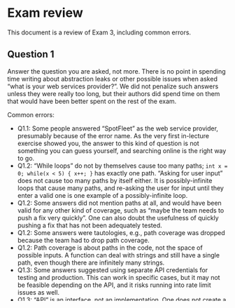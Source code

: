 # Exam review

This document is a review of Exam 3, including common errors.


## Question 1

Answer the question you are asked, not more.
There is no point in spending time writing about abstraction leaks or other possible issues when asked “what is your web services provider?”.
We did not penalize such answers unless they were really too long, but their authors did spend time on them that would have been better spent on the rest of the exam.

Common errors:
* Q1.1: Some people answered “SpotFleet” as the web service provider, presumably because of the error name.
  As the very first in-lecture exercise showed you, the answer to this kind of question is not something you can guess yourself, and searching online is the right way to go.
* Q1.2: “While loops” do not by themselves cause too many paths; `int x = 0; while(x < 5) { x++; }` has exactly one path.
  “Asking for user input” does not cause too many paths by itself either.
  It is possibly-infinite loops that cause many paths, and re-asking the user for input until they enter a valid one is one example of a possibly-infinite loop.
* Q1.2: Some answers did not mention paths at all, and would have been valid for any other kind of coverage, such as “maybe the team needs to push a fix very quickly”.
  One can also doubt the usefulness of quickly pushing a fix that has not been adequately tested.
* Q1.2: Some answers were tautologies, e.g., path coverage was dropped because the team had to drop path coverage.
* Q1.2: Path coverage is about paths in the code, not the space of possible inputs. A function can deal with strings and still have a single path, even though there are infinitely many strings.
* Q1.3: Some answers suggested using separate API credentials for testing and production. This can work in specific cases,
  but it may not be feasible depending on the API, and it risks running into rate limit issues as well.
* Q1.3: “API” is an interface, not an implementation. One does not create a “different API” for a mock, but a mock implementation of the same API.


## Question 2

By and large, most did well in this question. There were still a few of you that missed parts of the answer.

Common errors:
* Q2.1: Quite a few gave an explanation of why the _text box_ likely went out of view instead of why only the text disappeared.
  If you made this mistake, please note the subtle difference between what the question described as the bug and what you interpreted!
* Q2.2: Most of you realized that the current sprint is not mutable, but did not give the client an actionable suggestion such as also talking to the Product Owner
* Q2.3: Some of you identified that this was not a bug, but did not give a correct explanation. Please refer to the solutions.


## Question 3

When asked about whether an approach is right or not, make sure to clearly state your stance and avoid taking a neutral position by listing contradictory statements on the question topic.

Common errors:
* Q3.1: The app freezes because the code is synchronous and executed on the main thread, and not because we’re loading all the images at once.
* Q3.2: Caching works well if the same images are loaded frequently. However, it is not a general solution since it assumes a certain usage pattern.
  On the other hand, since the image grid is scrollable, lazy loading will limit image fetching to the content the user actually sees.
* Q3.2: Image compression techniques may already be applied.
* Q3.3: The details of the issue shouldn’t be discussed during the stand-up meeting, even if it might benefit one of your teammates.
  The meeting has to remain short, and technical details should be discussed afterwards.


## Question 4

Here we expected an implementation that follows what was described in `BookProvider.java`.

In particular findBooksByTitle should not throw exceptions, instead if for some reasons the chapters for a manga could not be fetched,
that manga should just not be included in the result. Note that we saw comments about why fetching the chapters for a manga would never fail,
since that manga was given after calling searchManga on the underlying API, but in practice you never really know. When you use an external API like this, things can always fail and be inconsistent.

For testing, for findBooksByTitle we expected at least 4 tests, one when the parameter is null, one when we search with an unknown title,
one where we search with a known title, and one when using an API which would return inconsistent results (returns a manga, but throws an exception when asked to returns its chapters).
For fetchPage we expected at least 3 tests for errors (null, unknown chapter, unknown page) and one test for the success path.

Common implementation errors: 
* Throwing exceptions in findBooksByTitle
* Throwing wrong type of exception in fetchPage
* Having all the logic to fetch and convert chapter, inside the Book constructor inside findBooksByTitle was one of the most common problems in term of maintainability
* Catching all types of exceptions, instead of just the relevant one
    * This anti-pattern is sometimes known as _Pokémon exception handling_… gotta catch’em all!

Common testing errors:
* Not testing all cases
* In fetchPage, many tested that passing a page number out of bounds should fail, but at the same time were testing with a non-existent chapter,
  meaning that it is unknown which case is actually tested, as it depends on which check is performed first in the implementation.
* Not asserting anything about the chapters when fetching a book, even though that was quite important to assert if the implementation is indeed working.
* Only asserting that a result is not null, or does not throw, is not very useful


## Question 5

The correct intuition for Part I was to mock the dependencies you want to test.
You might have noticed that the functions could take up to 10 seconds to complete, and decided to add a timeout of 11 seconds in your test.
However, in a real codebase you most likely won't be able to accurately estimate the time a specific function will take, so it is better to use mocks.
Remember also to give a name to your tests so that it is easy to understand what is tested, under what conditions, and what is expected.
If you don’t know what to test, check the coverage and try to identify what needs to be tested to reach 100%.

For Part II, note that the function is async. Also, be sure to read carefully the doc and what is asked of you. The function should do what the doc says, nothing more, nothing less. 

Common errors:
* Part I:
    * “Works”, “fails”, “correctly”, … in test names
    * Mocking the dependencies but making them async with random sleeps instead of immediately returning completed Futures
    * Forgetting to call join() on Futures before asserting 
    * Assert inside Futures 
    * Multiple checks in one test
    * Not asserting anything in tests
    * try-catch to assert exceptions instead of assertThrows
    * No mocks and overly short timeouts
    * Writing test for others classes than the target one, which was unnecessary
* Part II:
    * Sort in wrong order
    * getAllBooks then join -> not async anymore
    * Using thenCompose + CompletableFuture.completedFuture | CompletableFuture.failedFuture, instead of thenApply which is simpler
    * Some checked for grade > 0 (not specified in doc)
    * Checking number >= list.size instead of number > list.size as specified
